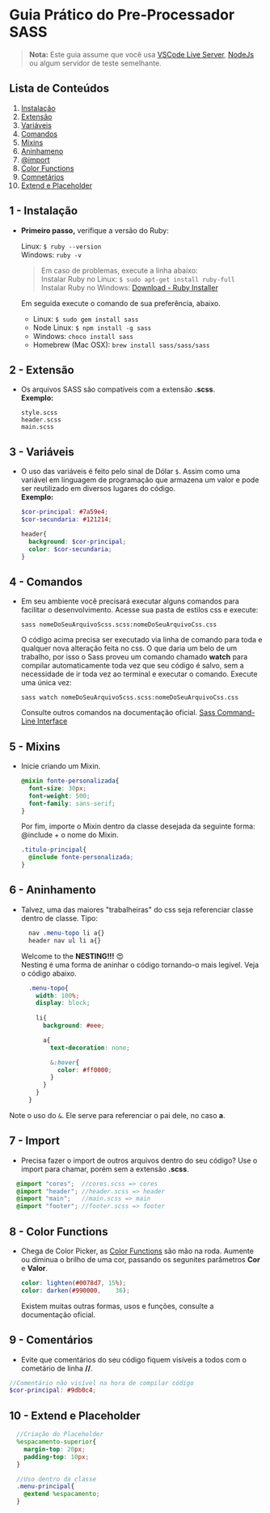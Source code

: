# Guia Prático do Pre-Processador SASS

> **Nota:** Este guia assume que você usa [VSCode Live Server](https://marketplace.visualstudio.com/items?itemName=ritwickdey.LiveServer), [NodeJs](https://nodejs.org/en/) ou algum servidor de teste semelhante.

## Lista de Conteúdos
1. [Instalação](#instalacao)
1. [Extensão](#extensao-file)
1. [Variáveis](#variaveis)
1. [Comandos](#comandos)
1. [Mixins](#mixins)
1. [Aninhameno](#aninhamento)
1. [@import](#import)
1. [Color Functions](#color-functions)
1. [Comnetários](#comentarios)
1. [Extend e Placeholder](#extend-placeholder)

<a id="instalacao"></a>
## 1 - Instalação
- **Primeiro passo,** verifique a versão do Ruby: 

    Linux: ```$ ruby --version```\
    Windows: ```ruby -v```

    > Em caso de problemas, execute a linha abaixo:   
    Instalar Ruby no Linux: ```$ sudo apt-get install ruby-full```\
    Instalar Ruby no Windows: [Download - Ruby Installer](https://rubyinstaller.org/downloads/) 
    
    Em seguida execute o comando de sua  preferência, abaixo.

    - Linux:
    ```$ sudo gem install sass```
    - Node Linux:
    ```$ npm install -g sass```
    - Windows:
    ```choco install sass```
    - Homebrew (Mac OSX):
    ```brew install sass/sass/sass```

<a id="extensao-file"></a>
## 2 - Extensão   
- Os arquivos SASS são compatíveis com a extensão **.scss**.\
  **Exemplo:**
  ```
  style.scss
  header.scss
  main.scss
  ```

<a id="variaveis"></a>
## 3 - Variáveis
- O uso das variáveis é feito pelo sinal de Dólar ```$```. Assim como uma variável em linguagem de programação que armazena um valor e pode ser reutilizado em diversos lugares do código.\
**Exemplo:**

  ```SCSS
  $cor-principal: #7a59e4; 
  $cor-secundaria: #121214;

  header{
    background: $cor-principal;
    color: $cor-secundaria;
  }
  ```

<a id="comandos"></a>
## 4 - Comandos
- Em seu ambiente você precisará executar alguns comandos para facilitar o desenvolvimento. Acesse sua pasta de estilos css e execute:

    ```Shell
    sass nomeDoSeuArquivoScss.scss:nomeDoSeuArquivoCss.css
    ```
    O código acima precisa ser executado via linha de comando para toda e qualquer nova alteração feita no css. O que daria um belo de um trabalho, por isso o Sass proveu um comando chamado **watch** para compilar automaticamente toda vez que seu código é salvo, sem a necessidade de ir toda vez ao terminal e executar o comando. Execute uma única vez:

    ```Shell
    sass watch nomeDoSeuArquivoScss.scss:nomeDoSeuArquivoCss.css
    ```
    Consulte outros comandos na documentação oficial. [Sass Command-Line Interface](https://sass-lang.com/documentation/cli)

<a id="mixins"></a>
## 5 - Mixins
- Inicie criando um Mixin.

  ```SCSS
  @mixin fonte-personalizada{
    font-size: 30px;
    font-weight: 500;
    font-family: sans-serif;
  }
  ```
  Por fim, importe o Mixin dentro da classe desejada da seguinte forma: @include + o nome do Mixin.
  ```SCSS
  .titulo-principal{
    @include fonte-personalizada;
  }
  ```

<a id="aninhamento"></a>
## 6 - Aninhamento
- Talvez, uma das maiores "trabalheiras" do css seja referenciar classe dentro de classe. Tipo:

  ```CSS
    nav .menu-topo li a{}
    header nav ul li a{}
  ```
  Welcome to the **NESTING!!!** 😍\
  Nesting é uma forma de aninhar o código tornando-o mais legível. Veja o código abaixo.

  ```SCSS
    .menu-topo{
      width: 100%;
      display: block;
      
      li{
        background: #eee;

        a{
          text-decoration: none;

          &:hover{
            color: #ff0000;
          }
        }
      }
    }
  ```

Note o uso do ``&``. Ele serve para referenciar o pai dele, no caso **a**.

<a id="import"></a>
## 7 - Import
- Precisa fazer o import de outros arquivos dentro do seu código? Use o import para chamar, porém sem a extensão **.scss**.

```SCSS
  @import "cores";  //cores.scss => cores
  @import "header"; //header.scss => header
  @import "main";   //main.scss => main
  @import "footer"; //footer.scss => footer
```

<a id="color-functions"></a>
## 8 - Color Functions
- Chega de Color Picker, as [Color Functions](https://sass-lang.com/documentation/modules/color) são mão na roda. Aumente ou diminua o brilho de uma cor, passando os segunites parâmetros **Cor** e **Valor**.

  ```SCSS
  color: lighten(#0078d7, 15%);
  color: darken(#990000,	36);
  ```
  Existem muitas outras formas, usos e funções, consulte a documentação oficial.


<a id="comentarios"></a>
## 9 - Comentários
- Evite que comentários do seu código fiquem visíveis a todos com o cometário de linha **//**.

```SCSS
//Comentário não visível na hora de compilar código
$cor-principal: #9db0c4;
```

<a id="extend-placeholder"></a>
## 10 - Extend e Placeholder

```SCSS
  //Criação do Placeholder
  %espacamento-superior{
    margin-top: 20px;
    padding-top: 10px;
  }

  //Uso dentro da classe
  .menu-principal{
    @extend %espacamento;
  }
```